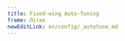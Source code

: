 ```yaml
---
title: Fixed-wing Auto-Tuning
frame: Літак
newEditLink: en/config/_autotune.md
---
```


<!--@include: _autotune.md-->
